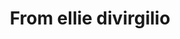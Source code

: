 ---
title: From ellie divirgilio
tag: from-ellie-divirgilio
permalink: "/category/from-ellie-divirgilio"
---
